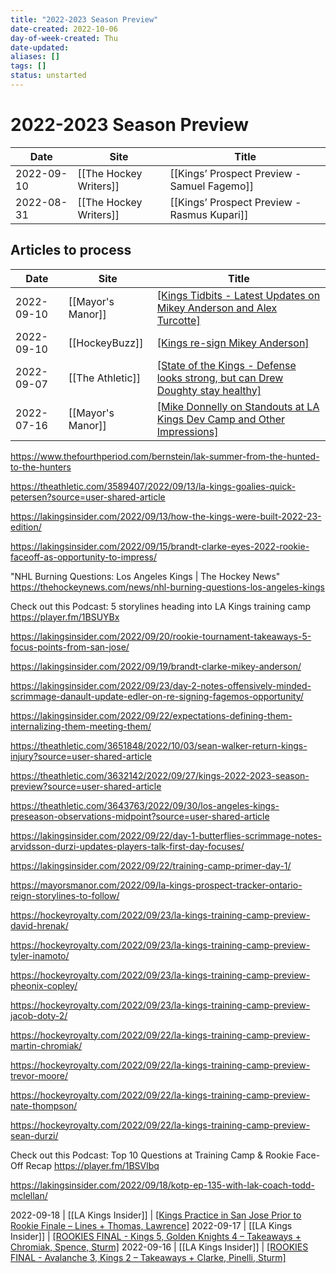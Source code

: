 ```yaml
---
title: "2022-2023 Season Preview"
date-created: 2022-10-06
day-of-week-created: Thu
date-updated: 
aliases: []
tags: []
status: unstarted
---
```


# 2022-2023 Season Preview

Date | Site | Title
---|---|---
2022-09-10 | [[The Hockey Writers]] | [[Kings’ Prospect Preview - Samuel Fagemo]]
2022-08-31 | [[The Hockey Writers]] | [[Kings’ Prospect Preview - Rasmus Kupari]]


## Articles to process
Date | Site | Title
---|---|---
2022-09-10 | [[Mayor's Manor]] | [[Kings Tidbits - Latest Updates on Mikey Anderson and Alex Turcotte]](https://mayorsmanor.com/2022/09/kings-tidbits-latest-updates-on-mikey-anderson-and-alex-turcotte/)
2022-09-10 | [[HockeyBuzz]] | [[Kings re-sign Mikey Anderson]](https://hockeybuzz.com/blog/Ben-Shelley/Kings-re-sign-Mikey-Anderson/281/118655)
2022-09-07 | [[The Athletic]] | [[State of the Kings -  Defense looks strong, but can Drew Doughty stay healthy]](https://theathletic.com/3571831/2022/09/07/kings-defense-doughty-inujuries)
2022-07-16 | [[Mayor's Manor]] | [[Mike Donnelly on Standouts at LA Kings Dev Camp and Other Impressions]](https://mayorsmanor.com/2022/07/mike-donnelly-on-standouts-at-kings-development-camp-and-overall-impressions/)


https://www.thefourthperiod.com/bernstein/lak-summer-from-the-hunted-to-the-hunters


https://theathletic.com/3589407/2022/09/13/la-kings-goalies-quick-petersen?source=user-shared-article

https://lakingsinsider.com/2022/09/13/how-the-kings-were-built-2022-23-edition/

https://lakingsinsider.com/2022/09/15/brandt-clarke-eyes-2022-rookie-faceoff-as-opportunity-to-impress/

"NHL Burning Questions: Los Angeles Kings | The Hockey News" https://thehockeynews.com/news/nhl-burning-questions-los-angeles-kings

Check out this Podcast: 5 storylines heading into LA Kings training camp https://player.fm/1BSUYBx


https://lakingsinsider.com/2022/09/20/rookie-tournament-takeaways-5-focus-points-from-san-jose/


https://lakingsinsider.com/2022/09/19/brandt-clarke-mikey-anderson/

https://lakingsinsider.com/2022/09/23/day-2-notes-offensively-minded-scrimmage-danault-update-edler-on-re-signing-fagemos-opportunity/

https://lakingsinsider.com/2022/09/22/expectations-defining-them-internalizing-them-meeting-them/

https://theathletic.com/3651848/2022/10/03/sean-walker-return-kings-injury?source=user-shared-article

https://theathletic.com/3632142/2022/09/27/kings-2022-2023-season-preview?source=user-shared-article


https://theathletic.com/3643763/2022/09/30/los-angeles-kings-preseason-observations-midpoint?source=user-shared-article

https://lakingsinsider.com/2022/09/22/day-1-butterflies-scrimmage-notes-arvidsson-durzi-updates-players-talk-first-day-focuses/

https://lakingsinsider.com/2022/09/22/training-camp-primer-day-1/

https://mayorsmanor.com/2022/09/la-kings-prospect-tracker-ontario-reign-storylines-to-follow/

https://hockeyroyalty.com/2022/09/23/la-kings-training-camp-preview-david-hrenak/

https://hockeyroyalty.com/2022/09/23/la-kings-training-camp-preview-tyler-inamoto/

https://hockeyroyalty.com/2022/09/23/la-kings-training-camp-preview-pheonix-copley/

https://hockeyroyalty.com/2022/09/23/la-kings-training-camp-preview-jacob-doty-2/

https://hockeyroyalty.com/2022/09/22/la-kings-training-camp-preview-martin-chromiak/

https://hockeyroyalty.com/2022/09/22/la-kings-training-camp-preview-trevor-moore/

https://hockeyroyalty.com/2022/09/22/la-kings-training-camp-preview-nate-thompson/

https://hockeyroyalty.com/2022/09/22/la-kings-training-camp-preview-sean-durzi/

Check out this Podcast: Top 10 Questions at Training Camp & Rookie Face-Off Recap https://player.fm/1BSVlbq

https://lakingsinsider.com/2022/09/18/kotp-ep-135-with-lak-coach-todd-mclellan/


2022-09-18 | [[LA Kings Insider]] | [[Kings Practice in San Jose Prior to Rookie Finale – Lines + Thomas, Lawrence]](https://lakingsinsider.com/2022/09/18/kings-practice-in-san-jose-prior-to-rookie-finale-lines-thomas-lawrence/)
2022-09-17 | [[LA Kings Insider]] | [[ROOKIES FINAL - Kings 5, Golden Knights 4 – Takeaways + Chromiak, Spence, Sturm]](https://lakingsinsider.com/2022/09/17/rookies-final-kings-5-golden-knights-4-takeaways-chromiak-spence-sturm/)
2022-09-16 | [[LA Kings Insider]] | [[ROOKIES FINAL - Avalanche 3, Kings 2 – Takeaways + Clarke, Pinelli, Sturm]](https://lakingsinsider.com/2022/09/16/rookies-final-avalanche-3-kings-2-takeaways-clarke-pinelli-sturm/)
